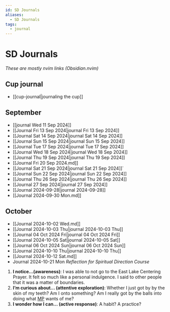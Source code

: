 ```yaml
---
id: SD Journals
aliases:
  - SD Journals
tags:
  - journal
---
```


# SD Journals

_These are mostly nvim links (Obsidian.nvim)_

## Cup journal

- [[cup-journal|journaling the cup]]

## September

- [[journal Wed 11 Sep 2024]]
- [[Journal Fri 13 Sep 2024|journal Fri 13 Sep 2024]]
- [[Journal Sat 14 Sep 2024|journal Sat 14 Sep 2024]]
- [[Journal Sun 15 Sep 2024|journal Sun 15 Sep 2024]]
- [[Journal Tue 17 Sep 2024|journal Tue 17 Sep 2024]]
- [[Journal Wed 18 Sep 2024|journal Wed 18 Sep 2024]]
- [[Journal Thu 19 Sep 2024|journal Thu 19 Sep 2024]]
- [[Journal Fri 20 Sep 2024.md]]
- [[Journal Sat 21 Sep 2024|journal Sat 21 Sep 2024]]`
- [[Journal Sun 22 Sep 2024|journal Sun 22 Sep 2024]]
- [[Journal Thu 26 Sep 2024|journal Thu 26 Sep 2024]]
- [[Journal 27 Sep 2024|journal 27 Sep 2024]]
- [[Journal 2024-09-28|journal 2024-09-28]]
- [[Journal 2024-09-30 Mon.md]]

## October

- [[Journal 2024-10-02 Wed.md]]
- [[Journal 2024-10-03 Thu|journal 2024-10-03 Thu]]
- [[Journal  04 Oct 2024 Fri|journal  04 Oct 2024 Fri]]
- [[Journal 2024-10-05 Sat|journal 2024-10-05 Sat]]
- [[Journal  06 Oct 2024 Sun|journal 06 Oct 2024 Sun]]
- [[Journal 2024-10-10 Thu|journal 2024-10-10 Thu]]
- [[Journal 2024-10-12 Sat.md]]
- Journal 2024-10-21 Mon
  _Reflection for Spiritual Direction Course_

1. **I notice…(awareness)**: I was able to not go to the East Lake Centering Prayer. It felt so much like a personal indulgence. I said to other people that it was a matter of boundaries.
2. **I’m curious about… (attentive exploration)**: Whether I just got by by the skin of my teeth? Am I onto something? Am I really got by the balls into doing what [MP](MP.md) wants of me?
3. **I wonder how I can… (active response)**: A habit? A practice?
